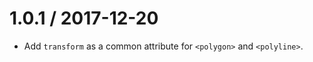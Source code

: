 1.0.1 / 2017-12-20
==================

- Add `transform` as a common attribute for `<polygon>` and `<polyline>`.
